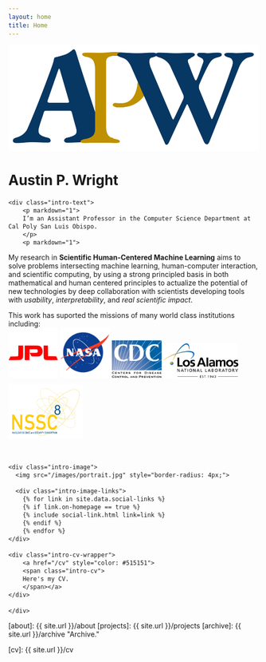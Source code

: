 ```yaml
---
layout: home
title: Home
---
```


<div>
<a href="https://austinpwright.com">
<img class="title-logo" src="/images/apw_logo.svg">
</a>
</div>

<h1 class="intro-title">Austin P. Wright</h1>

<!-- {% include nav.html %} -->

<div class="intro">
	
	<div class="intro-text">
		<p markdown="1">
		I’m an Assistant Professor in the Computer Science Department at Cal Poly San Luis Obispo.
		</p>
		<p markdown="1">
  My research in **Scientific Human-Centered Machine Learning** aims to solve problems intersecting machine learning, human-computer interaction, and scientific computing, by using a strong principled basis in both mathematical and human centered principles to actualize the potential of new technologies by deep collaboration with scientists developing tools with _usability_, _interpretability_, and _real scientific impact_.
		</p>
		<p markdown="1">
		This work has suported the missions of many world class institutions including:  
		<img class="intro-logo" style="width: 100px; padding-bottom: 10px;" src="/images/jpl.svg">
		<img class="intro-logo" style="width: 100px; padding-bottom: 10px;" src="/images/nasa.svg">
		<img class="intro-logo" style="width: 100px; padding-bottom: 10px;" src="/images/cdc.svg">
		<img class="intro-logo" style="width: 150px; padding-bottom: 10px;" src="/images/lanl.svg">
		<img class="intro-logo" style="width: 150px; padding-bottom: 30px;" src="/images/nssc.png">
		</p>
	</div>

    <div class="intro-image">
      <img src="/images/portrait.jpg" style="border-radius: 4px;">

      <div class="intro-image-links">
    	{% for link in site.data.social-links %}
    	{% if link.on-homepage == true %}
    	{% include social-link.html link=link %}
    	{% endif %}
    	{% endfor %}
    </div>

    <div class="intro-cv-wrapper">
    	<a href="/cv" style="color: #515151">
    	<span class="intro-cv">
    	Here's my CV.
    	</span></a>
    </div>

    </div>

</div>

<!-- <div style="padding-top:15px;"></div> -->

[about]: {{ site.url }}/about
[projects]: {{ site.url }}/projects
[archive]: {{ site.url }}/archive "Archive."

[cv]: {{ site.url }}/cv
